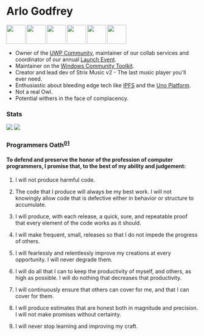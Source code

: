 # Arlo Godfrey
<a href="https://uwpcommunity.com/" target="_blank"><img align="left" src="https://user-images.githubusercontent.com/9384894/146480303-dc9cbd1b-d204-41a0-aac4-ce65325a3b1a.gif" height="50" /></a>
<a href="https://aka.ms/windowstoolkit" target="_blank"><img align="left" src="https://avatars.githubusercontent.com/u/41346473?s=200&v=4" height="50" /></a>
<a href="https://www.youtube.com/watch?v=Q1wxJzg1ikE&list=PLkJxGhy7bOVieFOiZqUO4su0YITXgrlJP&index=4" target="_blank"><img align="left" src="https://user-images.githubusercontent.com/9384894/146480088-c41497c2-be8a-474c-975d-b3898ded4bfc.png" height="50" /></a>
<a href="https://platform.uno/" target="_blank"><img align="left" src="https://user-images.githubusercontent.com/9384894/146479929-d63b1332-2943-4cbb-9860-9454898fc02e.png" height="50" /></a>
<a href="https://docs.microsoft.com/en-us/windows/apps/" target="_blank"><img align="left" src="https://user-images.githubusercontent.com/9384894/146479867-9beede9e-9947-4607-8344-53eb3557720c.png" height="50" /></a>
<a href="https://www.youtube.com/watch?v=5Uj6uR3fp-U" target="_blank"><img align="left" src="https://user-images.githubusercontent.com/9384894/146479704-45604aa9-7da1-4c35-8f7c-7294890e1b2c.png" height="50" /></a>

<br />
<br />
<br />

- Owner of the [UWP Community](https://uwpcommunity.com/), maintainer of our collab services and coordinator of our annual [Launch Event](https://uwpcommunity.com/launch/2021/).
- Maintainer on the [Windows Community Toolkit](https://aka.ms/windowstoolkit).
- Creator and lead dev of Strix Music v2 - The last music player you'll ever need.
- Enthusiastic about bleeding edge tech like [IPFS](https://www.youtube.com/watch?v=5Uj6uR3fp-U) and the [Uno Platform](https://platform.uno/).
- Not a real Owl.
- Potential withers in the face of complacency.

### Stats


  <img src="https://github-readme-stats.vercel.app/api/top-langs/?username=Arlodotexe&layout=compact" />

  <img src="https://github-readme-stats.vercel.app/api?username=Arlodotexe&count_private=true" />
  
  <!--<img src="https://github-readme-stats.vercel.app/api/wakatime?username=Arlodotexe" />-->
  
  
### Programmers Oath<sup>[0](https://www.youtube.com/watch?v=Tng6Fox8EfI)[1](http://blog.cleancoder.com/uncle-bob/2015/11/18/TheProgrammersOath.html)</sup>
#### To defend and preserve the honor of the profession of computer programmers, I promise that, to the best of my ability and judgement:

1. I will not produce harmful code.

2. The code that I produce will always be my best work. I will not knowingly allow code that is defective either in behavior or structure to accumulate.

3. I will produce, with each release, a quick, sure, and repeatable proof that every element of the code works as it should.

4. I will make frequent, small, releases so that I do not impede the progress of others.

5. I will fearlessly and relentlessly improve my creations at every opportunity. I will never degrade them.

6. I will do all that I can to keep the productivity of myself, and others, as high as possible. I will do nothing that decreases that productivity.

7. I will continuously ensure that others can cover for me, and that I can cover for them.

8. I will produce estimates that are honest both in magnitude and precision. I will not make promises without certainty.

9. I will never stop learning and improving my craft.
